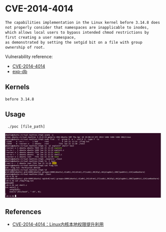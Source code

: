 # CVE-2014-4014
```
The capabilities implementation in the Linux kernel before 3.14.8 does not properly consider that namespaces are inapplicable to inodes, 
which allows local users to bypass intended chmod restrictions by first creating a user namespace, 
as demonstrated by setting the setgid bit on a file with group ownership of root.
```  


Vulnerability reference:
 * [CVE-2014-4014](http://www.cve.mitre.org/cgi-bin/cvename.cgi?name=CVE-2014-4014)  
 * [exp-db](https://www.exploit-db.com/exploits/33824/)  

## Kernels
```
before 3.14.8 
```   

## Usage
```
 ./poc [file_path]
```
![screen-shot-2014-06-21-at-113329](screen-shot-2014-06-21-at-113329.png)

## References
* [CVE-2014-4014：Linux内核本地权限提升利用](http://www.tuicool.com/articles/eQnaEnQ)  




